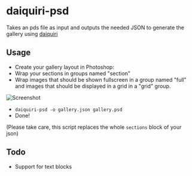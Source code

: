 # daiquiri-psd

Takes an pds file as input and outputs the needed JSON to generate the gallery using [daiquiri](https://github.com/pwaldhauer/daiquiri)

## Usage

- Create your gallery layout in Photoshop:
 - Wrap your sections in groups named "section"
 - Wrap images that should be shown fullscreen in a group named "full" and images that should be displayed in a grid in a "grid" group.

![Screenshot](https://s3-eu-west-1.amazonaws.com/knusperfiles/daiquiri-psd-screen.png)

- `daiquiri-psd -o gallery.json gallery.psd`
- Done!

(Please take care, this script replaces the whole `sections` block of your json)

## Todo

- Support for text blocks
